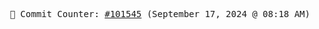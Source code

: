 <p align="center">
    <samp>
        📮 Commit Counter: <a href="https://github.com/Javascript-void0/Javascript-void0/commits/main">#101545</a> (September 17, 2024 @ 08:18 AM)
    </samp>
</p>